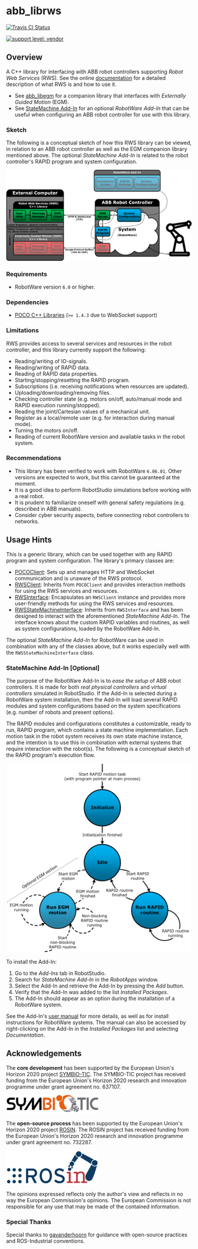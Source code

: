 # abb_librws

[![Travis CI Status](https://travis-ci.org/ros-industrial/abb_librws.svg?branch=master)](https://travis-ci.org/ros-industrial/abb_librws)

[![support level: vendor](https://img.shields.io/badge/support%20level-vendor-brightgreen.png)](http://rosindustrial.org/news/2016/10/7/better-supporting-a-growing-ros-industrial-software-platform)

## Overview

A C++ library for interfacing with ABB robot controllers supporting *Robot Web Services* (RWS). See the online [documentation](http://developercenter.robotstudio.com/webservice/api_reference) for a detailed description of what RWS is and how to use it.

* See [abb_libegm](https://github.com/ros-industrial/abb_libegm) for a companion library that interfaces with *Externally Guided Motion* (EGM).
* See [StateMachine Add-In](https://robotapps.robotstudio.com/#/viewApp/7fa7065f-457f-47ce-98d7-c04882e703ee) for an optional *RobotWare Add-In* that can be useful when configuring an ABB robot controller for use with this library.

### Sketch

The following is a conceptual sketch of how this RWS library can be viewed, in relation to an ABB robot controller as well as the EGM companion library mentioned above. The optional *StateMachine Add-In* is related to the robot controller's RAPID program and system configuration.

![RWS sketch](docs/images/rws_sketch.png)

### Requirements

* RobotWare version `6.0` or higher.

### Dependencies

* [POCO C++ Libraries](https://pocoproject.org) (`>= 1.4.3` due to WebSocket support)

### Limitations

RWS provides access to several services and resources in the robot controller, and this library currently support the following:

* Reading/writing of IO-signals.
* Reading/writing of RAPID data.
* Reading of RAPID data properties.
* Starting/stopping/resetting the RAPID program.
* Subscriptions (i.e. receiving notifications when resources are updated).
* Uploading/downloading/removing files.
* Checking controller state (e.g. motors on/off, auto/manual mode and RAPID execution running/stopped).
* Reading the joint/Cartesian values of a mechanical unit.
* Register as a local/remote user (e.g. for interaction during manual mode).
* Turning the motors on/off.
* Reading of current RobotWare version and available tasks in the robot system.

### Recommendations

* This library has been verified to work with RobotWare `6.06.01`. Other versions are expected to work, but this cannot be guaranteed at the moment.
* It is a good idea to perform RobotStudio simulations before working with a real robot.
* It is prudent to familiarize oneself with general safety regulations (e.g. described in ABB manuals).
* Consider cyber security aspects, before connecting robot controllers to networks.

## Usage Hints

This is a generic library, which can be used together with any RAPID program and system configuration. The library's primary classes are:

* [POCOClient](include/abb_librws/rws_poco_client.h): Sets up and manages HTTP and WebSocket communication and is unaware of the RWS protocol.
* [RWSClient](include/abb_librws/rws_client.h): Inherits from `POCOClient` and provides interaction methods for using the RWS services and resources.
* [RWSInterface](include/abb_librws/rws_interface.h): Encapsulates an `RWSClient` instance and provides more user-friendly methods for using the RWS services and resources.
* [RWSStateMachineInterface](include/abb_librws/rws_state_machine_interface.h): Inherits from `RWSInterface` and has been designed to interact with the aforementioned *StateMachine Add-In*. The interface knows about the custom RAPID variables and routines, as well as system configurations, loaded by the RobotWare Add-In.

The optional *StateMachine Add-In* for RobotWare can be used in combination with any of the classes above, but it works especially well with the `RWSStateMachineInterface` class.

### StateMachine Add-In [Optional]

The purpose of the RobotWare Add-In is to *ease the setup* of ABB robot controllers. It is made for both *real physical controllers* and *virtual controllers* simulated in RobotStudio. If the Add-In is selected during a RobotWare system installation, then the Add-In will load several RAPID modules and system configurations based on the system specifications (e.g. number of robots and present options).

The RAPID modules and configurations constitutes a customizable, ready to run, RAPID program, which contains a state machine implementation. Each motion task in the robot system receives its own state machine instance, and the intention is to use this in combination with external systems that require interaction with the robot(s). The following is a conceptual sketch of the RAPID program's execution flow.

<p align="center">
  <img src="docs/images/statemachine_addin_sketch.png" width="500">
</p>

To install the Add-In:

1. Go to the *Add-Ins* tab in RobotStudio.
2. Search for *StateMachine Add-In* in the *RobotApps* window.
3. Select the Add-In and retrieve the Add-In by pressing the *Add* button.
4. Verify that the Add-In was added to the list *Installed Packages*.
5. The Add-In should appear as an option during the installation of a RobotWare system.

See the Add-In's [user manual](https://robotapps.blob.core.windows.net/appreferences/docs/2093c0e8-d469-4188-bdd2-ca42e27cba5cUserManual.pdf) for more details, as well as for install instructions for RobotWare systems. The manual can also be accessed by right-clicking on the Add-In in the *Installed Packages* list and selecting *Documentation*.

## Acknowledgements

The **core development** has been supported by the European Union's Horizon 2020 project [SYMBIO-TIC](http://www.symbio-tic.eu/).
The SYMBIO-TIC project has received funding from the European Union's Horizon 2020 research and innovation programme under grant agreement no. 637107.

<img src="docs/images/symbio_tic_logo.png" width="250">

The **open-source process** has been supported by the European Union's Horizon 2020 project [ROSIN](http://rosin-project.eu/).
The ROSIN project has received funding from the European Union's Horizon 2020 research and innovation programme under grant agreement no. 732287.

<img src="docs/images/rosin_logo.png" width="250">

The opinions expressed reflects only the author's view and reflects in no way the European Commission's opinions.
The European Commission is not responsible for any use that may be made of the contained information.

### Special Thanks

Special thanks to [gavanderhoorn](https://github.com/gavanderhoorn) for guidance with open-source practices and ROS-Industrial conventions.
